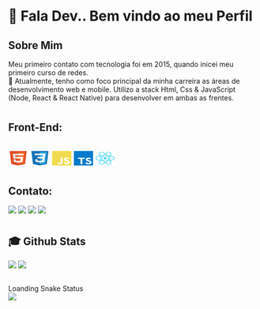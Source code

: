 
# 👋  Fala Dev.. Bem vindo ao meu Perfil

<h2> Sobre Mim </h2>

<div>
  <p>Meu primeiro contato com tecnologia foi em 2015, quando inicei meu primeiro curso de redes. <br>
  🚀  Atualmente, tenho como foco principal da minha carreira as áreas de desenvolvimento web e mobile. 
      Utilizo a stack Html, Css & JavaScript (Node, React & React Native) para desenvolver em     
      ambas as frentes. </p>
</div>

#
<h2> Front-End: </h2>
<div style="display: inline_block"><br>
  <img align="center" alt="Timo-HTML" height="30" width="40" src="https://raw.githubusercontent.com/devicons/devicon/master/icons/html5/html5-original.svg">
  <img align="center" alt="Timo-CSS" height="30" width="40" src="https://raw.githubusercontent.com/devicons/devicon/master/icons/css3/css3-original.svg">
    <img align="center" alt="Timo-Js" height="30" width="40" src="https://raw.githubusercontent.com/devicons/devicon/master/icons/javascript/javascript-plain.svg">
  <img align="center" alt="Timo-Ts" height="30" width="40" src="https://raw.githubusercontent.com/devicons/devicon/master/icons/typescript/typescript-plain.svg">
  <img align="center" alt="Timo-React" height="30" width="40" src="https://raw.githubusercontent.com/devicons/devicon/master/icons/react/react-original.svg">
</div>


#
<h2> Contato: </h2>
<div>
  <a href="https://www.linkedin.com/in/jackson-tim%C3%B3teo-ba1885101/" target="_blank"><img src="https://img.shields.io/badge/-LinkedIn-%230077B5?style=for-the-badge&logo=linkedin&logoColor=white"></a> 
  <a href = "mailto:jacksonsilva0195@gmail.com"><img src="https://img.shields.io/badge/-Gmail-%23333?style=for-the-badge&logo=gmail&logoColor=white" target="_blank"></a>
  <a href="#" target="_blank"><img src="https://img.shields.io/badge/Discord-7289DA?style=for-the-badge&logo=discord&logoColor=white"></a>
  <a href="https://www.instagram.com/jacksonsiilvaa_/" target="_blank"><img src="https://img.shields.io/badge/-Instagram-%23E4405F?style=for-the-badge&logo=instagram&logoColor=white"></a>
</div>

 #
 ## :mortar_board: Github Stats
<div>
  <a href="https://github.com/jackson-timoteo"></a>
   <img height="180em" src="https://github-readme-stats.vercel.app/api?username=Jackson-Timoteo&show_icons=true&theme=dracula_all_commits=true&count_private=true"/>
  <img height="180em" src="https://github-readme-stats.vercel.app/api/top-langs/?username=Jackson-Timoteo&layout=compact&langs_count=7&theme=dracula"/>
</div>


##
<div>
Loanding Snake Status
</div>
<div>
  <picture align="center">    
    <img src="https://github.com/Jackson-Timoteo/Jackson-Timoteo/blob/main/snake-svg.svg">
  </picture>
</div>
